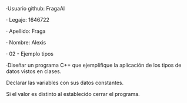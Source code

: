 ·Usuario github: FragaAl

· Legajo: 1646722

· Apellido: Fraga

· Nombre: Alexis

· 02 - Ejemplo tipos


·Diseñar un programa C++ que ejemplifique la aplicación de los tipos de datos
vistos en clases.



Declarar las variables con sus datos constantes.

Si el valor es distinto al establecido cerrar el programa.

